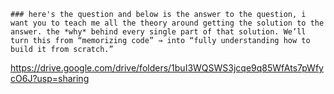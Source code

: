 ```
### here's the question and below is the answer to the question, i want you to teach me all the theory around getting the solution to the answer. the *why* behind every single part of that solution. We’ll turn this from “memorizing code” → into “fully understanding how to build it from scratch.”
```

https://drive.google.com/drive/folders/1buI3WQSWS3jcqe9q85WfAts7pWfycO6J?usp=sharing
